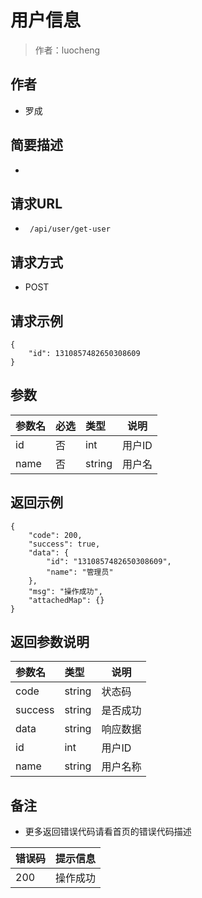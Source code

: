 # 用户信息

> 作者：luocheng

## 作者

- 罗成
    
## 简要描述

- 

## 请求URL
- ` /api/user/get-user`
  
## 请求方式
- POST 

## 请求示例
```
{
    "id": 1310857482650308609
}
```


## 参数

|参数名|必选|类型|说明|
|:----    |:---|:----- |-----   |
|id |否  |int | 用户ID   |
|name |否  |string | 用户名   |



## 返回示例 

``` 
{
    "code": 200,
    "success": true,
    "data": {
        "id": "1310857482650308609",
        "name": "管理员"
    },
    "msg": "操作成功",
    "attachedMap": {}
}
```


## 返回参数说明

|参数名|类型|说明|
|:-----  |:-----|-----                           |
|code | string   | 状态码 |
|success | string   | 是否成功 |
|data | string   | 响应数据 |
|id |  int  | 用户ID |
|name | string   | 用户名称 |

## 备注 

- 更多返回错误代码请看首页的错误代码描述

|错误码|提示信息|
|:----    |:---|
|200 |操作成功 |